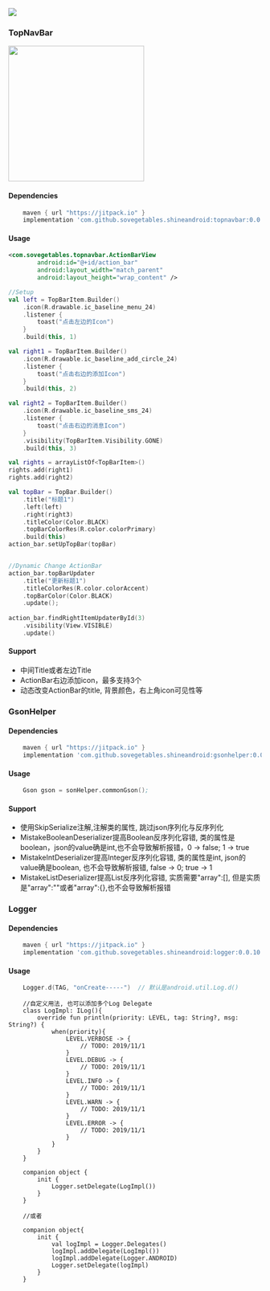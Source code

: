 [![](https://jitpack.io/v/sovegetables/shineandroid.svg)](https://jitpack.io/#sovegetables/shineandroid)
### TopNavBar
<p align="left">
	<img src="http://www.liuguangbo.com:9020/ic_top_nav_bar.jpg" width="270">
</p>

#### Dependencies
```gradle
    maven { url "https://jitpack.io" }
    implementation 'com.github.sovegetables.shineandroid:topnavbar:0.0.10'
```
#### Usage

```xml
<com.sovegetables.topnavbar.ActionBarView
        android:id="@+id/action_bar"
        android:layout_width="match_parent"
        android:layout_height="wrap_content" />
```

```kotlin
//Setup
val left = TopBarItem.Builder()
    .icon(R.drawable.ic_baseline_menu_24)
    .listener {
        toast("点击左边的Icon")
    }
    .build(this, 1)

val right1 = TopBarItem.Builder()
    .icon(R.drawable.ic_baseline_add_circle_24)
    .listener {
        toast("点击右边的添加Icon")
    }
    .build(this, 2)

val right2 = TopBarItem.Builder()
    .icon(R.drawable.ic_baseline_sms_24)
    .listener {
        toast("点击右边的消息Icon")
    }
    .visibility(TopBarItem.Visibility.GONE)
    .build(this, 3)

val rights = arrayListOf<TopBarItem>()
rights.add(right1)
rights.add(right2)

val topBar = TopBar.Builder()
    .title("标题1")
    .left(left)
    .right(right3)
    .titleColor(Color.BLACK)
    .topBarColorRes(R.color.colorPrimary)
    .build(this)
action_bar.setUpTopBar(topBar)


//Dynamic Change ActionBar
action_bar.topBarUpdater
    .title("更新标题1")
    .titleColorRes(R.color.colorAccent)
    .topBarColor(Color.BLACK)
    .update();
    
action_bar.findRightItemUpdaterById(3)
    .visibility(View.VISIBLE)
    .update()    
```

#### Support
- 中间Title或者左边Title
- ActionBar右边添加icon，最多支持3个
- 动态改变ActionBar的title, 背景颜色，右上角icon可见性等


### GsonHelper
#### Dependencies
```gradle
    maven { url "https://jitpack.io" }
    implementation 'com.github.sovegetables.shineandroid:gsonhelper:0.0.10'
```

#### Usage
```s
    Gson gson = sonHelper.commonGson();
```
#### Support
- 使用SkipSerialize注解,注解类的属性, 跳过json序列化与反序列化
- MistakeBooleanDeserializer提高Boolean反序列化容错, 类的属性是boolean，json的value确是int,也不会导致解析报错，0 -> false; 1 -> true
- MistakeIntDeserializer提高Integer反序列化容错, 类的属性是int, json的value确是boolean, 也不会导致解析报错, false -> 0; true -> 1
- MistakeListDeserializer提高List反序列化容错, 实质需要"array":[], 但是实质是"array":""或者"array":{},也不会导致解析报错


### Logger
#### Dependencies
```gradle
    maven { url "https://jitpack.io" }
    implementation 'com.github.sovegetables.shineandroid:logger:0.0.10'
```
#### Usage
```kotlin
    Logger.d(TAG, "onCreate-----")  // 默认是android.util.Log.d()
```


```text
    //自定义用法, 也可以添加多个Log Delegate
    class LogImpl: ILog(){
        override fun println(priority: LEVEL, tag: String?, msg: String?) {
            when(priority){
                LEVEL.VERBOSE -> {
                    // TODO: 2019/11/1
                }
                LEVEL.DEBUG -> {
                    // TODO: 2019/11/1
                }
                LEVEL.INFO -> {
                    // TODO: 2019/11/1
                }
                LEVEL.WARN -> {
                    // TODO: 2019/11/1
                }
                LEVEL.ERROR -> {
                    // TODO: 2019/11/1
                }
            }
        }
    }
    
    companion object {
        init {
            Logger.setDelegate(LogImpl())
        }
    }
    
    //或者
    
    companion object{
        init {
            val logImpl = Logger.Delegates()
            logImpl.addDelegate(LogImpl())
            logImpl.addDelegate(Logger.ANDROID)
            Logger.setDelegate(logImpl)
        }
    }
    
    
```

